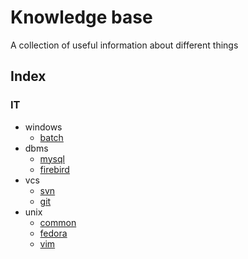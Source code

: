 Knowledge base
==============
A collection of useful information about different things

Index
-----
### IT
- windows
    - [batch](it/windows/batch.md)
- dbms
    - [mysql](it/dbms/mysql.md)
    - [firebird](it/dbms/[firebird.md)
- vcs
    - [svn](it/vcs/svn.md)
    - [git](it/vcs/git.md)
- unix
    - [common](unix/common.md)
    - [fedora](unix/fedora.md)
    - [vim](unix/vim.md)